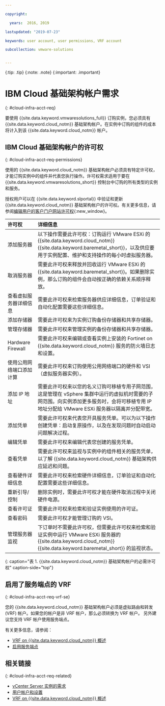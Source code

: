```yaml
---

copyright:

  years:  2016, 2019

lastupdated: "2019-07-23"

keywords: user account, user permissions, VRF account

subcollection: vmware-solutions


---
```


{:tip: .tip}
{:note: .note}
{:important: .important}

# IBM Cloud 基础架构帐户需求
{: #cloud-infra-acct-req}

要使用 {{site.data.keyword.vmwaresolutions_full}} 订购实例，您必须具有 {{site.data.keyword.cloud_notm}} 基础架构帐户。在实例中订购的组件的成本将计入到该 {{site.data.keyword.cloud_notm}} 帐户。

## IBM Cloud 基础架构帐户的许可权
{: #cloud-infra-acct-req-permissions}

使用的 {{site.data.keyword.cloud_notm}} 基础架构帐户必须具有特定许可权，才能订购实例中的组件并代表您执行操作。许可权需求适用于要在 {{site.data.keyword.vmwaresolutions_short}} 控制台中订购的所有类型的实例和服务。

授权用户可以在 {{site.data.keyword.slportal}} 中验证和更新 {{site.data.keyword.cloud_notm}} 基础架构帐户的许可权。有关更多信息，请参阅[编辑用户的客户门户网站许可权](/docs/customer-portal?topic=customer-portal-customerportal_accuserprof#cp_editusercpperm){:new_window}。

|许可权|详细信息|
|:------------------ |:--------------------------------------- |
|添加服务器|以下操作需要此许可权：订购运行 VMware ESXi 的 {{site.data.keyword.cloud_notm}} {{site.data.keyword.baremetal_short}}，以及供应要用于实例配置、维护和支持操作的每小时虚拟服务器。|
|取消服务器|需要此许可权来释放并回收运行 VMware ESXi 的 {{site.data.keyword.baremetal_short}}。如果删除实例，那么订购的组件会自动按正确的依赖关系顺序释放。|
|查看虚拟服务器详细信息|需要此许可权来检索服务器供应详细信息，订单验证和自动化配置需要这些详细信息。|
|添加存储器|需要此许可权来为实例订购备份存储器和共享存储器。|
|管理存储器|需要此许可权来管理实例的备份存储器和共享存储器。|
|Hardware Firewall|需要此许可权来编辑或查看实例上安装的 Fortinet on {{site.data.keyword.cloud_notm}} 服务的防火墙日志和设置。|
|使用公用网络端口添加计算|需要此许可权来订购使用公用网络端口的硬件和 VSI（虚拟服务器实例）。|
|添加 IP 地址|需要此许可权来以您的名义订购可移植专用子网范围，这是管理在 vSphere 集群中运行的虚拟机时需要的子网范围。向实例添加更多服务时，会将可移植专用 IP 地址分配给 VMware ESXi 服务器以隔离并分配带宽。|
|添加凭单|需要此许可权来代表您开具服务凭单。可以为以下操作创建凭单：启动复原操作，以及在发现问题时自动启动问题解决过程。|
|编辑凭单|需要此许可权来编辑代表您创建的服务凭单。|
|查看凭单|需要此许可权来监视与实例中的组件相关的服务凭单，以了解 {{site.data.keyword.cloud_notm}} 基础架构供应延迟和问题。|
|查看硬件详细信息|需要此许可权来检索硬件详细信息，订单验证和自动化配置需要这些详细信息。|
|重新引导/控制|删除实例时，需要此许可权才能在硬件取消过程中关闭硬件电源。 |
|查看许可证|需要此许可权来检索和验证实例使用的许可证。|
|查看密码|需要此许可权才能管理订购的 VSI。|
|管理服务器监视|下订单时不需要此许可权，但需要此许可权来检索和验证实例中运行 VMware ESXi 服务器的 {{site.data.keyword.cloud_notm}} {{site.data.keyword.baremetal_short}} 的监视状态。|
{: caption="表 1. {{site.data.keyword.cloud_notm}} 基础架构帐户的必需许可权" caption-side="top"}

## 启用了服务端点的 VRF
{: #cloud-infra-acct-req-vrf-se}

您的 {{site.data.keyword.cloud_notm}} 基础架构帐户必须是虚拟路由和转发 (VRF) 帐户。如果您的帐户是非 VRF 帐户，那么必须转换为 VRF 帐户。 另外建议您支持 VRF 帐户使用服务端点。

有关更多信息，请参阅：
* [VRF on {{site.data.keyword.cloud_notm}} 概述](/docs/infrastructure/direct-link?topic=direct-link-overview-of-virtual-routing-and-forwarding-vrf-on-ibm-cloud)
* [启用服务端点](/docs/account?topic=account-vrf-service-endpoint#service-endpoint)

## 相关链接
{: #cloud-infra-acct-req-related}

* [vCenter Server 实例的需求](/docs/services/vmwaresolutions/vcenter?topic=vmware-solutions-vc_planning)
* [用户帐户和设置](/docs/services/vmwaresolutions/vmonic?topic=vmware-solutions-useraccount)
* [VRF on {{site.data.keyword.cloud_notm}} 概述](/docs/infrastructure/direct-link?topic=direct-link-overview-of-virtual-routing-and-forwarding-vrf-on-ibm-cloud)
